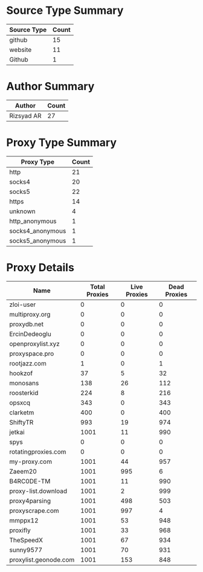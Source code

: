 # Source Type Summary

| Source Type | Count |
|-------------|-------|
| github | 15 |
| website | 11 |
| Github | 1 |


# Author Summary

| Author | Count |
|--------|-------|
| Rizsyad AR | 27 |


# Proxy Type Summary

| Proxy Type | Count |
|------------|-------|
| http | 21 |
| socks4 | 20 |
| socks5 | 22 |
| https | 14 |
| unknown | 4 |
| http_anonymous | 1 |
| socks4_anonymous | 1 |
| socks5_anonymous | 1 |


# Proxy Details

| Name | Total Proxies | Live Proxies | Dead Proxies |
|------|---------------|--------------|---------------|
| zloi-user | 0 | 0 | 0 |
| multiproxy.org | 0 | 0 | 0 |
| proxydb.net | 0 | 0 | 0 |
| ErcinDedeoglu | 0 | 0 | 0 |
| openproxylist.xyz | 0 | 0 | 0 |
| proxyspace.pro | 0 | 0 | 0 |
| rootjazz.com | 1 | 0 | 1 |
| hookzof | 37 | 5 | 32 |
| monosans | 138 | 26 | 112 |
| roosterkid | 224 | 8 | 216 |
| opsxcq | 343 | 0 | 343 |
| clarketm | 400 | 0 | 400 |
| ShiftyTR | 993 | 19 | 974 |
| jetkai | 1001 | 11 | 990 |
| spys | 0 | 0 | 0 |
| rotatingproxies.com | 0 | 0 | 0 |
| my-proxy.com | 1001 | 44 | 957 |
| Zaeem20 | 1001 | 995 | 6 |
| B4RC0DE-TM | 1001 | 11 | 990 |
| proxy-list.download | 1001 | 2 | 999 |
| proxy4parsing | 1001 | 498 | 503 |
| proxyscrape.com | 1001 | 997 | 4 |
| mmppx12 | 1001 | 53 | 948 |
| proxifly | 1001 | 33 | 968 |
| TheSpeedX | 1001 | 67 | 934 |
| sunny9577 | 1001 | 70 | 931 |
| proxylist.geonode.com | 1001 | 153 | 848 |
